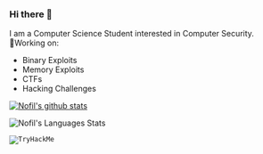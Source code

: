 ### Hi there 👋
I am a Computer Science Student interested in Computer Security.\
🔭Working on:
+ Binary Exploits
+ Memory Exploits
+ CTFs
+ Hacking Challenges

<!--
**PAPADOXIE/PAPADOXIE** is a ✨ _special_ ✨ repository because its `README.md` (this file) appears on your GitHub profile.

Here are some ideas to get you started:

- 🔭 I’m currently working on ...
- 🌱 I’m currently learning ...
- 👯 I’m looking to collaborate on ...
- 🤔 I’m looking for help with ...
- 💬 Ask me about ...
- 📫 How to reach me: ...
- 😄 Pronouns: ...
- ⚡ Fun fact: ...
-->

[![Nofil's github stats](https://github-readme-stats.vercel.app/api?username=PAPADOXIE&theme=radical)](https://github.com/PAPADOXIE/github-readme-stats)

![Nofil's Languages Stats](https://github-readme-stats.vercel.app/api/top-langs/?username=PAPADOXIE&theme=radical&layout=compact)

<code><img src="https://tryhackme-badges.s3.amazonaws.com/papadoxie.png?raw=true" alt="TryHackMe"></code>
